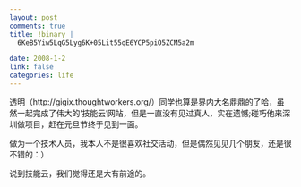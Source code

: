 ```yaml
--- 
layout: post
comments: true
title: !binary |
  6KeB5Yiw5LqG5Lyg6K+05Lit55qE6YCP5piO5ZCM5a2m

date: 2008-1-2
link: false
categories: life
---
```

<p>透明（http://gigix.thoughtworkers.org/）同学也算是界内大名鼎鼎的了哈，虽然一起完成了伟大的&lsquo;技能云&rsquo;网站，但是一直没有见过真人，实在遗憾;碰巧他来深圳做项目，赶在元旦节终于见到一面。</p>
<p>做为一个技术人员，我本人不是很喜欢社交活动，但是偶然见见几个朋友，还是很不错的：）</p>
<p>说到技能云，我们觉得还是大有前途的。</p>
